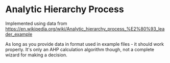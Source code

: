 # Analytic Hierarchy Process

Implemented using data from https://en.wikipedia.org/wiki/Analytic_hierarchy_process_%E2%80%93_leader_example

As long as you provide data in format used in example files - it should work properly.
It's only an AHP calculation algorithm though, not a complete wizard for making a decision.
